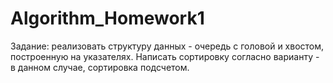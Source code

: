 # Algorithm_Homework1
Задание: реализовать структуру данных - очередь с головой и хвостом, построенную на указателях.
Написать сортировку согласно варианту - в данном случае, сортировка подсчетом.
